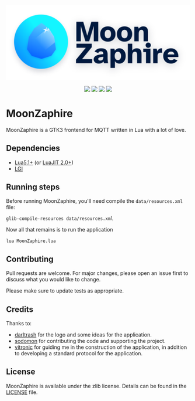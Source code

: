 <p align="center">
 <a href="https://github.com/diazvictor/MoonZaphire"><img src="https://github.com/diazvictor/MoonZaphire/raw/v3.0/data/images/MoonZaphire-logo.svg" alt="MoonZaphire Logo"></a>
</p>

<p align="center">
	<img src="https://img.shields.io/badge/version-3.0-blue">
	<img src="https://img.shields.io/badge/state-development-lightgrey">
	<img src="https://img.shields.io/badge/build%20linux-passing-green">
	<a href="LICENSE"><img src="https://img.shields.io/badge/license-zlib-brightgreen"></a>
</p>

# MoonZaphire

MoonZaphire is a GTK3 frontend for MQTT written in Lua with a lot of love.

## Dependencies

- [Lua5.1+](https://www.lua.org/download.html) (or [LuaJIT 2.0+](https://luajit.org/))
- [LGI](https://github.com/pavouk/lgi)

## Running steps

Before running MoonZaphire, you'll need compile the `data/resources.xml` file:

```
glib-compile-resources data/resources.xml
```

Now all that remains is to run the application

```
lua MoonZaphire.lua
```

## Contributing

Pull requests are welcome. For major changes, please open an issue first to discuss what you would like to change.

Please make sure to update tests as appropriate.

## Credits

Thanks to:
- [darltrash](https://github.com/darltrash) for the logo and some ideas for the application.
- [sodomon](https://github.com/sodomon2) for contributing the code and supporting the project.
- [vitronic](https://gitlab.com/vitronic) for guiding me in the construction of the application, in addition to developing a standard protocol for the application.

## License

MoonZaphire is available under the zlib license. Details can be found in the [LICENSE](LICENSE) file.
